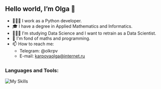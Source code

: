 ## Hello world, I’m Olga 👋
- 👩🏻‍💻 I work as a Python developer.
- 🎓 I have a degree in Applied Mathematics and Informatics.
- 👩🏻‍🎓 I'm studying Data Science and I want to retrain as a Data Scientist.
- 💚 I'm fond of maths and programming.
- 📫 How to reach me:
  - Telegram: @olkrpv
  - E-mail: karpovaolga@internet.ru
##

### Languages and Tools:

![My Skills](https://go-skill-icons.vercel.app/api/icons?i=python,pandas,numpy,matplotlib,seaborn,git,anaconda,jupyter,pycharm,vscode,chatgpt)

<!---
olkrpv/olkrpv is a ✨ special ✨ repository because its `README.md` (this file) appears on your GitHub profile.
You can click the Preview link to take a look at your changes.
--->
